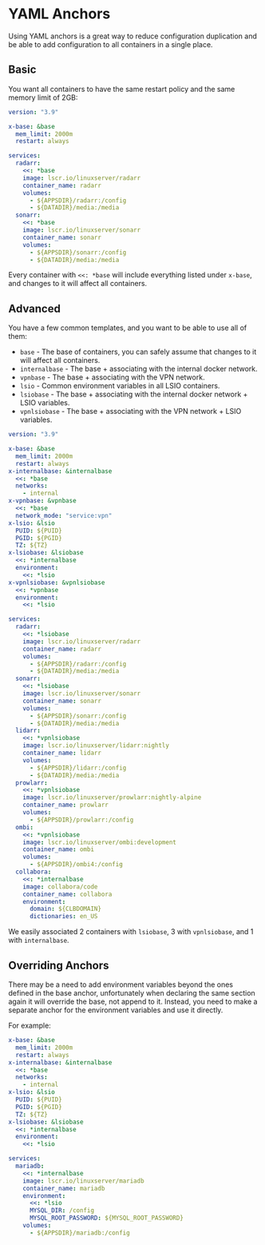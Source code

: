 # YAML Anchors

Using YAML anchors is a great way to reduce configuration duplication and be able to add configuration to all containers in a single place.

## Basic

You want all containers to have the same restart policy and the same memory limit of 2GB:

```Yaml
version: "3.9"

x-base: &base
  mem_limit: 2000m
  restart: always

services:
  radarr:
    <<: *base
    image: lscr.io/linuxserver/radarr
    container_name: radarr
    volumes:
      - ${APPSDIR}/radarr:/config
      - ${DATADIR}/media:/media
  sonarr:
    <<: *base
    image: lscr.io/linuxserver/sonarr
    container_name: sonarr
    volumes:
      - ${APPSDIR}/sonarr:/config
      - ${DATADIR}/media:/media
```

Every container with `<<: *base` will include everything listed under `x-base`, and changes to it will affect all containers.

## Advanced

You have a few common templates, and you want to be able to use all of them:

- `base` - The base of containers, you can safely assume that changes to it will affect all containers.
- `internalbase` - The base + associating with the internal docker network.
- `vpnbase` - The base + associating with the VPN network.
- `lsio` - Common environment variables in all LSIO containers.
- `lsiobase` - The base + associating with the internal docker network + LSIO variables.
- `vpnlsiobase` - The base + associating with the VPN network + LSIO variables.

```Yaml
version: "3.9"

x-base: &base
  mem_limit: 2000m
  restart: always 
x-internalbase: &internalbase
  <<: *base
  networks:
    - internal
x-vpnbase: &vpnbase
  <<: *base
  network_mode: "service:vpn"
x-lsio: &lsio
  PUID: ${PUID}
  PGID: ${PGID}
  TZ: ${TZ}
x-lsiobase: &lsiobase
  <<: *internalbase
  environment:
    <<: *lsio
x-vpnlsiobase: &vpnlsiobase
  <<: *vpnbase
  environment:
    <<: *lsio

services:
  radarr:
    <<: *lsiobase
    image: lscr.io/linuxserver/radarr
    container_name: radarr
    volumes:
      - ${APPSDIR}/radarr:/config
      - ${DATADIR}/media:/media
  sonarr:
    <<: *lsiobase
    image: lscr.io/linuxserver/sonarr
    container_name: sonarr
    volumes:
      - ${APPSDIR}/sonarr:/config
      - ${DATADIR}/media:/media
  lidarr:
    <<: *vpnlsiobase
    image: lscr.io/linuxserver/lidarr:nightly
    container_name: lidarr
    volumes:
      - ${APPSDIR}/lidarr:/config
      - ${DATADIR}/media:/media
  prowlarr:
    <<: *vpnlsiobase
    image: lscr.io/linuxserver/prowlarr:nightly-alpine
    container_name: prowlarr
    volumes:
      - ${APPSDIR}/prowlarr:/config
  ombi:
    <<: *vpnlsiobase
    image: lscr.io/linuxserver/ombi:development
    container_name: ombi
    volumes:
      - ${APPSDIR}/ombi4:/config
  collabora:
    <<: *internalbase
    image: collabora/code
    container_name: collabora
    environment:
      domain: ${CLBDOMAIN}
      dictionaries: en_US
```

We easily associated 2 containers with `lsiobase`, 3 with `vpnlsiobase`, and 1 with `internalbase`.

## Overriding Anchors

There may be a need to add environment variables beyond the ones defined in the base anchor, unfortunately when declaring the same section again it will override the base, not append to it.
Instead, you need to make a separate anchor for the environment variables and use it directly.

For example:

```yaml
x-base: &base
  mem_limit: 2000m
  restart: always 
x-internalbase: &internalbase
  <<: *base
  networks:
    - internal
x-lsio: &lsio
  PUID: ${PUID}
  PGID: ${PGID}
  TZ: ${TZ}
x-lsiobase: &lsiobase
  <<: *internalbase
  environment:
    <<: *lsio

services:
  mariadb:
    <<: *internalbase
    image: lscr.io/linuxserver/mariadb
    container_name: mariadb
    environment:
      <<: *lsio
      MYSQL_DIR: /config
      MYSQL_ROOT_PASSWORD: ${MYSQL_ROOT_PASSWORD}
    volumes:
      - ${APPSDIR}/mariadb:/config
```

